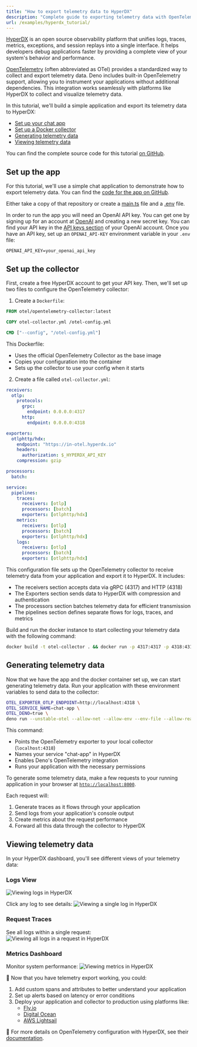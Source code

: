 ```yaml
---
title: "How to export telemetry data to HyperDX"
description: "Complete guide to exporting telemetry data with OpenTelemetry and HyperDX. Learn how to configure collectors, visualize traces, logs, metrics, and debug distributed applications effectively."
url: /examples/hyperdx_tutorial/
---
```


[HyperDX](https://hyperdx.io) is an open source observability platform that
unifies logs, traces, metrics, exceptions, and session replays into a single
interface. It helps developers debug applications faster by providing a complete
view of your system's behavior and performance.

[OpenTelemetry](https://opentelemetry.io/) (often abbreviated as OTel) provides
a standardized way to collect and export telemetry data. Deno includes built-in
OpenTelemetry support, allowing you to instrument your applications without
additional dependencies. This integration works seamlessly with platforms like
HyperDX to collect and visualize telemetry data.

In this tutorial, we'll build a simple application and export its telemetry data
to HyperDX:

- [Set up your chat app](#set-up-your-chat-app)
- [Set up a Docker collector](#set-up-a-docker-collector)
- [Generating telemetry data](#generating-telemetry-data)
- [Viewing telemetry data](#viewing-telemetry-data)

You can find the complete source code for this tutorial
[on GitHub](https://github.com/denoland/examples/tree/main/with-hyperdx).

## Set up the app

For this tutorial, we'll use a simple chat application to demonstrate how to
export telemetry data. You can find the
[code for the app on GitHub](https://github.com/denoland/examples/tree/main/with-hyperdx).

Either take a copy of that repository or create a
[main.ts](https://github.com/denoland/examples/blob/main/with-hyperdx/main.ts)
file and a
[.env](https://github.com/denoland/examples/blob/main/with-hyperdx/.env.example)
file.

In order to run the app you will need an OpenAI API key. You can get one by
signing up for an account at [OpenAI](https://platform.openai.com/signup) and
creating a new secret key. You can find your API key in the
[API keys section](https://platform.openai.com/account/api-keys) of your OpenAI
account. Once you have an API key, set up an `OPENAI_API-KEY` environment
variable in your `.env` file:

```env title=".env"
OPENAI_API_KEY=your_openai_api_key
```

## Set up the collector

First, create a free HyperDX account to get your API key. Then, we'll set up two
files to configure the OpenTelemetry collector:

1. Create a `Dockerfile`:

```dockerfile title="Dockerfile"
FROM otel/opentelemetry-collector:latest

COPY otel-collector.yml /otel-config.yml

CMD ["--config", "/otel-config.yml"]
```

This Dockerfile:

- Uses the official OpenTelemetry Collector as the base image
- Copies your configuration into the container
- Sets up the collector to use your config when it starts

2. Create a file called `otel-collector.yml`:

```yml title="otel-collector.yml"
receivers:
  otlp:
    protocols:
      grpc:
        endpoint: 0.0.0.0:4317
      http:
        endpoint: 0.0.0.0:4318

exporters:
  otlphttp/hdx:
    endpoint: "https://in-otel.hyperdx.io"
    headers:
      authorization: $_HYPERDX_API_KEY
    compression: gzip

processors:
  batch:

service:
  pipelines:
    traces:
      receivers: [otlp]
      processors: [batch]
      exporters: [otlphttp/hdx]
    metrics:
      receivers: [otlp]
      processors: [batch]
      exporters: [otlphttp/hdx]
    logs:
      receivers: [otlp]
      processors: [batch]
      exporters: [otlphttp/hdx]
```

This configuration file sets up the OpenTelemetry collector to receive telemetry
data from your application and export it to HyperDX. It includes:

- The receivers section accepts data via gRPC (4317) and HTTP (4318)
- The Exporters section sends data to HyperDX with compression and
  authentication
- The processors section batches telemetry data for efficient transmission
- The pipelines section defines separate flows for logs, traces, and metrics

Build and run the docker instance to start collecting your telemetry data with
the following command:

```sh
docker build -t otel-collector . && docker run -p 4317:4317 -p 4318:4318 otel-collector
```

## Generating telemetry data

Now that we have the app and the docker container set up, we can start
generating telemetry data. Run your application with these environment variables
to send data to the collector:

```sh
OTEL_EXPORTER_OTLP_ENDPOINT=http://localhost:4318 \
OTEL_SERVICE_NAME=chat-app \
OTEL_DENO=true \
deno run --unstable-otel --allow-net --allow-env --env-file --allow-read main.ts
```

This command:

- Points the OpenTelemetry exporter to your local collector (`localhost:4318`)
- Names your service "chat-app" in HyperDX
- Enables Deno's OpenTelemetry integration
- Runs your application with the necessary permissions

To generate some telemetry data, make a few requests to your running application
in your browser at [`http://localhost:8000`](http://localhost:8000).

Each request will:

1. Generate traces as it flows through your application
2. Send logs from your application's console output
3. Create metrics about the request performance
4. Forward all this data through the collector to HyperDX

## Viewing telemetry data

In your HyperDX dashboard, you'll see different views of your telemetry data:

### Logs View

![Viewing logs in HyperDX](./images/how-to/hyperdx/hyperdx-1.webp)

Click any log to see details:
![Viewing a single log in HyperDX](./images/how-to/hyperdx/hyperdx-2.webp)

### Request Traces

See all logs within a single request:
![Viewing all logs in a request in HyperDX](./images/how-to/hyperdx/hyperdx-3.webp)

### Metrics Dashboard

Monitor system performance:
![Viewing metrics in HyperDX](./images/how-to/hyperdx/hyperdx-4.webp)

🦕 Now that you have telemetry export working, you could:

1. Add custom spans and attributes to better understand your application
2. Set up alerts based on latency or error conditions
3. Deploy your application and collector to production using platforms like:
   - [Fly.io](https://docs.deno.com/examples/deploying_deno_with_docker/)
   - [Digital Ocean](https://docs.deno.com/examples/digital_ocean_tutorial/)
   - [AWS Lightsail](https://docs.deno.com/examples/aws_lightsail_tutorial/)

🦕 For more details on OpenTelemetry configuration with HyperDX, see their
[documentation](https://www.hyperdx.io/docs/install/opentelemetry).
